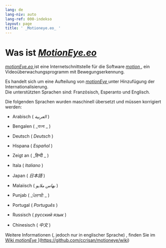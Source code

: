 ```yaml
---
lang: de
lang-niv: auto
lang-ref: 000-indekso
layout: page
title: ' _Motioneye.eo_ '
---
```

# Was ist [ _MotionEye.eo_ ](https://github.com/jmichault/motioneye.eo) 

[ _motionEye.eo_ ](https://github.com/jmichault/motioneye.eo) ist eine Internetschnittstelle für die Software [ _motion_ ](https://motion-project.github.io/), ein Videoüberwachungsprogramm mit Bewegungserkennung.

Es handelt sich um eine Aufteilung von [ _motionEye_ ](https://github.com/ccrisan/motioneye) unter Hinzufügung der Internationalisierung.  
Die unterstützten Sprachen sind: Französisch, Esperanto und Englisch.

Die folgenden Sprachen wurden maschinell übersetzt und müssen korrigiert werden:

* Arabisch ( _العربية_ )


* Bengalen ( _বাংলা _ )
  

  

* Deutsch ( _Deutsch_ )


* Hispana ( _Español_ )


* Zeigt an ( _हिन्दी _ )
  

  

* Itala ( _Italiano_ )


* Japan ( _日本語_ )


* Malaiisch ( _بهاس ملايو_ )


* Punjab ( _ਪੰਜਾਬੀ _ )
  

  

* Portugal ( _Português_ )


* Russisch ( _русский язык_ )


* Chinesisch ( _中文_ )




Weitere Informationen (, jedoch nur in englischer Sprache) , finden Sie im [Wiki _motionEye_ ](https://github.com/ccrisan/motioneye/wiki)](https://github.com/ccrisan/motioneye/wiki)

